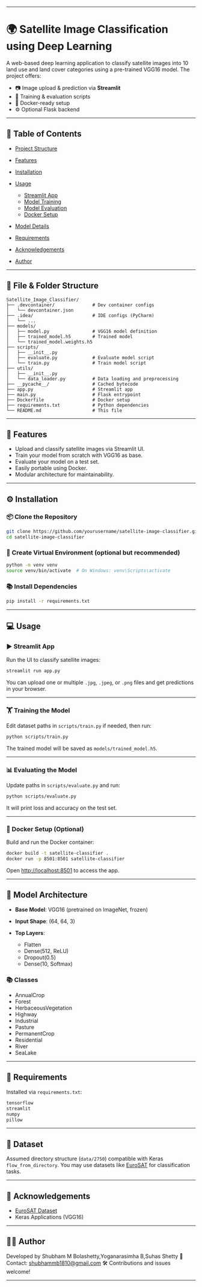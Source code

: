 

---

# 🌍 Satellite Image Classification using Deep Learning

A web-based deep learning application to classify satellite images into 10 land use and land cover categories using a pre-trained VGG16 model. The project offers:

* 📷 Image upload & prediction via **Streamlit**
* 🧠 Training & evaluation scripts
* 🐳 Docker-ready setup
* ⚙️ Optional Flask backend

---

## 🧾 Table of Contents

* [Project Structure](#file-folder-structure)
* [Features](#features)
* [Installation](#installation)
* [Usage](#usage)

  * [Streamlit App](#streamlit-app)
  * [Model Training](#training-the-model)
  * [Model Evaluation](#evaluating-the-model)
  * [Docker Setup](#docker-setup)
* [Model Details](#model-architecture)
* [Requirements](#requirements)
* [Acknowledgements](#acknowledgements)
* [Author](#author)

---

## 📁 File & Folder Structure

```
Satellite_Image_Classifier/
├── .devcontainer/              # Dev container configs
│   └── devcontainer.json
├── .idea/                      # IDE configs (PyCharm)
│   └── ...
├── models/
│   ├── model.py                # VGG16 model definition
│   ├── trained_model.h5        # Trained model
│   └── trained_model.weights.h5
├── scripts/
│   ├── __init__.py
│   ├── evaluate.py             # Evaluate model script
│   └── train.py                # Train model script
├── utils/
│   ├── __init__.py
│   └── data_loader.py          # Data loading and preprocessing
├── __pycache__/                # Cached bytecode
├── app.py                      # Streamlit app
├── main.py                     # Flask entrypoint
├── Dockerfile                  # Docker setup
├── requirements.txt            # Python dependencies
└── README.md                   # This file
```

---

## 🚀 Features

* Upload and classify satellite images via Streamlit UI.
* Train your model from scratch with VGG16 as base.
* Evaluate your model on a test set.
* Easily portable using Docker.
* Modular architecture for maintainability.

---

## ⚙️ Installation

### 📦 Clone the Repository

```bash
git clone https://github.com/yourusername/satellite-image-classifier.git
cd satellite-image-classifier
```

### 🧪 Create Virtual Environment (optional but recommended)

```bash
python -m venv venv
source venv/bin/activate  # On Windows: venv\Scripts\activate
```

### 📚 Install Dependencies

```bash
pip install -r requirements.txt
```

---

## 💻 Usage

### ▶️ Streamlit App

Run the UI to classify satellite images:

```bash
streamlit run app.py
```

You can upload one or multiple `.jpg`, `.jpeg`, or `.png` files and get predictions in your browser.

---

### 🏋️ Training the Model

Edit dataset paths in `scripts/train.py` if needed, then run:

```bash
python scripts/train.py
```

The trained model will be saved as `models/trained_model.h5`.

---

### 📊 Evaluating the Model

Update paths in `scripts/evaluate.py` and run:

```bash
python scripts/evaluate.py
```

It will print loss and accuracy on the test set.

---

### 🐳 Docker Setup (Optional)

Build and run the Docker container:

```bash
docker build -t satellite-classifier .
docker run -p 8501:8501 satellite-classifier
```

Open [http://localhost:8501](http://localhost:8501) to access the app.

---

## 🧠 Model Architecture

* **Base Model**: VGG16 (pretrained on ImageNet, frozen)
* **Input Shape**: (64, 64, 3)
* **Top Layers**:

  * Flatten
  * Dense(512, ReLU)
  * Dropout(0.5)
  * Dense(10, Softmax)

### 📚 Classes

* AnnualCrop
* Forest
* HerbaceousVegetation
* Highway
* Industrial
* Pasture
* PermanentCrop
* Residential
* River
* SeaLake

---

## 📌 Requirements

Installed via `requirements.txt`:

```txt
tensorflow
streamlit
numpy
pillow
```

---

## 📸 Dataset

Assumed directory structure (`data/2750`) compatible with Keras `flow_from_directory`. You may use datasets like [EuroSAT](https://github.com/phelber/eurosat) for classification tasks.

---

## 🙏 Acknowledgements

* [EuroSAT Dataset](https://github.com/phelber/eurosat)
* Keras Applications (VGG16)

---

## 👨‍💻 Author

Developed by Shubham M Bolashetty,Yoganarasimha B,Suhas Shetty
📧 Contact: shubhammb1810@gmail.com
🛠 Contributions and issues welcome!

---
